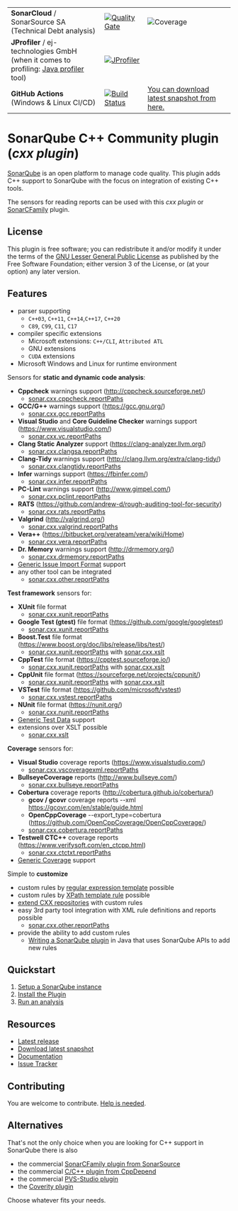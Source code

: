 |     |     |     |
| --- | --- | --- |
| **SonarCloud** / SonarSource SA<br>(Technical Debt analysis) | [![Quality Gate](https://sonarcloud.io/api/project_badges/measure?project=org.sonarsource.sonarqube-plugins.cxx%3Acxx&metric=alert_status)](https://sonarcloud.io/dashboard?id=org.sonarsource.sonarqube-plugins.cxx%3Acxx) | ![Coverage](https://sonarcloud.io/api/project_badges/measure?project=org.sonarsource.sonarqube-plugins.cxx%3Acxx&metric=coverage) |
| **JProfiler** / ej-technologies GmbH<br>(when it comes to profiling: [Java profiler](https://www.ej-technologies.com/products/jprofiler/overview.html) tool) | [![JProfiler](https://www.ej-technologies.com/images/product_banners/jprofiler_small.png)](https://www.ej-technologies.com/products/jprofiler/overview.html)|
| **GitHub Actions**<br>(Windows & Linux CI/CD) | [![Build Status](https://github.com/SonarOpenCommunity/sonar-cxx/actions/workflows/cxx-ci.yml/badge.svg?branch=master&event=push)](https://github.com/SonarOpenCommunity/sonar-cxx/actions/workflows/cxx-ci.yml) | [You can download latest snapshot from here.](https://github.com/SonarOpenCommunity/sonar-cxx/releases/tag/latest-snapshot) |

# SonarQube C++ Community plugin (_cxx plugin_)

[SonarQube](https://www.sonarqube.org) is an open platform to manage code quality. This plugin
adds C++ support to SonarQube with the focus on integration of existing C++ tools.

The sensors for reading reports can be used with this _cxx plugin_ or [SonarCFamily](https://www.sonarsource.com/cpp/) plugin.

## License
This plugin is free software; you can redistribute it and/or modify it under the terms of the [GNU Lesser General Public License](https://github.com/SonarOpenCommunity/sonar-cxx/blob/master/LICENSE) as published by the Free Software Foundation; either version 3 of the License, or (at your option) any later version.

## Features
* parser supporting
  * `C++03`, `C++11`, `C++14`,`C++17`, `C++20`
  * `C89`, `C99`, `C11`, `C17`
* compiler specific extensions
  * Microsoft extensions: `C++/CLI`, `Attributed ATL`
  * GNU extensions
  * `CUDA` extensions
* Microsoft Windows and Linux for runtime environment

Sensors for **static and dynamic code analysis**:
* **Cppcheck** warnings support (http://cppcheck.sourceforge.net/)
  - [sonar.cxx.cppcheck.reportPaths](https://github.com/SonarOpenCommunity/sonar-cxx/wiki/sonar.cxx.cppcheck.reportPaths)
* **GCC/G++** warnings support (https://gcc.gnu.org/)
  - [sonar.cxx.gcc.reportPaths](https://github.com/SonarOpenCommunity/sonar-cxx/wiki/sonar.cxx.gcc.reportPaths)
* **Visual Studio** and **Core Guideline Checker** warnings support (https://www.visualstudio.com/)
  - [sonar.cxx.vc.reportPaths](https://github.com/SonarOpenCommunity/sonar-cxx/wiki/sonar.cxx.vc.reportPaths)
* **Clang Static Analyzer** support (https://clang-analyzer.llvm.org/)
  - [sonar.cxx.clangsa.reportPaths](https://github.com/SonarOpenCommunity/sonar-cxx/wiki/sonar.cxx.clangsa.reportPaths)
* **Clang-Tidy** warnings support (http://clang.llvm.org/extra/clang-tidy/)
  - [sonar.cxx.clangtidy.reportPaths](https://github.com/SonarOpenCommunity/sonar-cxx/wiki/sonar.cxx.clangtidy.reportPaths)
* **Infer** warnings support (https://fbinfer.com/)
  - [sonar.cxx.infer.reportPaths](https://github.com/SonarOpenCommunity/sonar-cxx/wiki/sonar.cxx.infer.reportPaths)
* **PC-Lint** warnings support (http://www.gimpel.com/)
  - [sonar.cxx.pclint.reportPaths](https://github.com/SonarOpenCommunity/sonar-cxx/wiki/sonar.cxx.pclint.reportPaths)
* **RATS** (https://github.com/andrew-d/rough-auditing-tool-for-security)
  - [sonar.cxx.rats.reportPaths](https://github.com/SonarOpenCommunity/sonar-cxx/wiki/sonar.cxx.rats.reportPaths)
* **Valgrind** (http://valgrind.org/)
  - [sonar.cxx.valgrind.reportPaths](https://github.com/SonarOpenCommunity/sonar-cxx/wiki/sonar.cxx.valgrind.reportPaths)
* **Vera++** (https://bitbucket.org/verateam/vera/wiki/Home)
  - [sonar.cxx.vera.reportPaths](https://github.com/SonarOpenCommunity/sonar-cxx/wiki/sonar.cxx.vera.reportPaths)
* **Dr. Memory** warnings support (http://drmemory.org/)
  - [sonar.cxx.drmemory.reportPaths](https://github.com/SonarOpenCommunity/sonar-cxx/wiki/sonar.cxx.drmemory.reportPaths)
* [Generic Issue Import Format](https://docs.sonarqube.org/latest/analysis/generic-issue/) support
* any other tool can be integrated
  - [sonar.cxx.other.reportPaths](https://github.com/SonarOpenCommunity/sonar-cxx/wiki/sonar.cxx.other.reportPaths)

**Test framework** sensors for:
* **XUnit** file format
  - [sonar.cxx.xunit.reportPaths](https://github.com/SonarOpenCommunity/sonar-cxx/wiki/sonar.cxx.xunit.reportPaths)
* **Google Test (gtest)** file format (https://github.com/google/googletest)
  - [sonar.cxx.xunit.reportPaths](https://github.com/SonarOpenCommunity/sonar-cxx/wiki/sonar.cxx.xunit.reportPaths)
* **Boost.Test** file format (https://www.boost.org/doc/libs/release/libs/test/)
  - [sonar.cxx.xunit.reportPaths](https://github.com/SonarOpenCommunity/sonar-cxx/wiki/sonar.cxx.xunit.reportPaths) with [sonar.cxx.xslt](https://github.com/SonarOpenCommunity/sonar-cxx/wiki/sonar.cxx.xslt)
* **CppTest** file format (https://cpptest.sourceforge.io/)
  - [sonar.cxx.xunit.reportPaths](https://github.com/SonarOpenCommunity/sonar-cxx/wiki/sonar.cxx.xunit.reportPaths) with [sonar.cxx.xslt](https://github.com/SonarOpenCommunity/sonar-cxx/wiki/sonar.cxx.xslt)
* **CppUnit** file format (https://sourceforge.net/projects/cppunit/)
  - [sonar.cxx.xunit.reportPaths](https://github.com/SonarOpenCommunity/sonar-cxx/wiki/sonar.cxx.xunit.reportPaths) with [sonar.cxx.xslt](https://github.com/SonarOpenCommunity/sonar-cxx/wiki/sonar.cxx.xslt)
* **VSTest** file format (https://github.com/microsoft/vstest)
  - [sonar.cxx.vstest.reportPaths](https://github.com/SonarOpenCommunity/sonar-cxx/wiki/sonar.cxx.vstest.reportPaths)
* **NUnit** file format (https://nunit.org/)
  - [sonar.cxx.nunit.reportPaths](https://github.com/SonarOpenCommunity/sonar-cxx/wiki/sonar.cxx.nunit.reportPaths)
* [Generic Test Data](https://docs.sonarqube.org/latest/analysis/generic-test/) support
* extensions over XSLT possible
  - [sonar.cxx.xslt](https://github.com/SonarOpenCommunity/sonar-cxx/wiki/sonar.cxx.xslt)

**Coverage** sensors for:
* **Visual Studio** coverage reports (https://www.visualstudio.com/)
  - [sonar.cxx.vscoveragexml.reportPaths](https://github.com/SonarOpenCommunity/sonar-cxx/wiki/sonar.cxx.vscoveragexml.reportPaths)
* **BullseyeCoverage** reports (http://www.bullseye.com/)
  - [sonar.cxx.bullseye.reportPaths](https://github.com/SonarOpenCommunity/sonar-cxx/wiki/sonar.cxx.bullseye.reportPaths)
* **Cobertura** coverage reports (http://cobertura.github.io/cobertura/)
   * **gcov / gcovr** coverage reports --xml https://gcovr.com/en/stable/guide.html
   * **OpenCppCoverage** --export_type=cobertura (https://github.com/OpenCppCoverage/OpenCppCoverage/)
   * [sonar.cxx.cobertura.reportPaths](https://github.com/SonarOpenCommunity/sonar-cxx/wiki/sonar.cxx.cobertura.reportPaths)
* **Testwell CTC++** coverage reports (https://www.verifysoft.com/en_ctcpp.html)
  - [sonar.cxx.ctctxt.reportPaths](https://github.com/SonarOpenCommunity/sonar-cxx/wiki/sonar.cxx.ctctxt.reportPaths)
* [Generic Coverage](https://docs.sonarqube.org/latest/analysis/generic-test/) support

Simple to **customize**
* custom rules by [regular expression template](https://github.com/SonarOpenCommunity/sonar-cxx/wiki/CXX-Custom-Regex-Rules) possible
* custom rules by [XPath template rule](https://github.com/SonarOpenCommunity/sonar-cxx/wiki/CXX-Custom-XPath-Rules) possible
* [extend CXX repositories](https://github.com/SonarOpenCommunity/sonar-cxx/wiki/CXX-Custom-Template-Rules) with custom rules
* easy 3rd party tool integration with XML rule definitions and reports possible
  - [sonar.cxx.other.reportPaths](https://github.com/SonarOpenCommunity/sonar-cxx/wiki/sonar.cxx.other.reportPaths)
* provide the ability to add custom rules
  * [Writing a SonarQube plugin](https://github.com/SonarOpenCommunity/sonar-cxx/wiki/CXX-Custom-Rules) in Java that uses SonarQube APIs to add new rules

## Quickstart
1. [Setup a SonarQube instance](https://docs.sonarqube.org/latest/setup/overview/)
2. [Install the Plugin](https://github.com/SonarOpenCommunity/sonar-cxx/wiki/Install-the-Plugin)
3. [Run an analysis](https://github.com/SonarOpenCommunity/sonar-cxx/wiki/Scan-Source-Code)

## Resources
- [Latest release](https://github.com/SonarOpenCommunity/sonar-cxx/releases)
- [Download latest snapshot](https://github.com/SonarOpenCommunity/sonar-cxx/releases/tag/latest-snapshot)
- [Documentation](https://github.com/SonarOpenCommunity/sonar-cxx/wiki)
- [Issue Tracker](https://github.com/SonarOpenCommunity/sonar-cxx/issues)

## Contributing
You are welcome to contribute. [Help is needed](https://github.com/SonarOpenCommunity/sonar-cxx/blob/master/CONTRIBUTING.md).

## Alternatives
That's not the only choice when you are looking for C++ support in SonarQube there is also
* the commercial [SonarCFamily plugin from SonarSource](https://www.sonarsource.com/cpp)
* the commercial [C/C++ plugin from CppDepend](http://www.cppdepend.com/sonarplugin)
* the commercial [PVS-Studio plugin](https://www.viva64.com/en/pvs-studio-download)
* the [Coverity plugin](https://github.com/coverity/coverity-sonar-plugin)

Choose whatever fits your needs.
